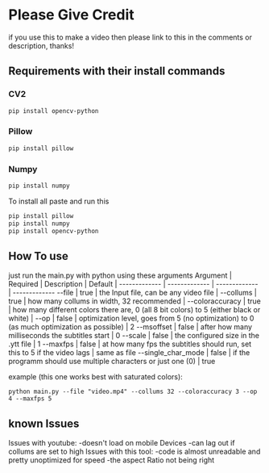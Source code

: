 # Please Give Credit
if you use this to make a video then please link to this in the comments or description, thanks!
## Requirements with their install commands

### CV2
```bash
pip install opencv-python
```
### Pillow
```bash
pip install pillow
```
### Numpy
```bash
pip install numpy
```

To install all paste and run this
```bash
pip install pillow
pip install numpy
pip install opencv-python
```

## How To use
just run the main.py with python using these arguments
Argument | Required | Description | Default | 
------------- | ------------- | ------------- | -------------
--file | true | the Input file, can be any video file | 
--collums | true | how many collums in width, 32 recommended | 
--coloraccuracy | true | how many different colors there are, 0 (all 8 bit colors) to 5 (either black or white) | 
--op | false | optimization level, goes from 5 (no optimization) to 0 (as much optimization as possible) | 2
--msoffset | false | after how many milliseconds the subtitles start | 0
--scale | false | the configured size in the .ytt file | 1
--maxfps | false | at how many fps the subtitles should run, set this to 5 if the video lags | same as file
--single_char_mode | false | if the programm should use multiple characters or just one (0) | true

example (this one works best with saturated colors):
```
python main.py --file "video.mp4" --collums 32 --coloraccuracy 3 --op 4 --maxfps 5
```

## known Issues
Issues with youtube:
  -doesn't load on mobile Devices
  -can lag out if collums are set to high
Issues with this tool:
  -code is almost unreadable and pretty unoptimized for speed
  -the aspect Ratio not being right
